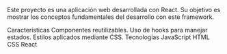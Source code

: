 Este proyecto es una aplicación web desarrollada con React. Su objetivo es mostrar los conceptos fundamentales del desarrollo con este framework.

Características
Componentes reutilizables.
Uso de hooks para manejar estados.
Estilos aplicados mediante CSS.
Tecnologías
JavaScript
HTML
CSS
React
